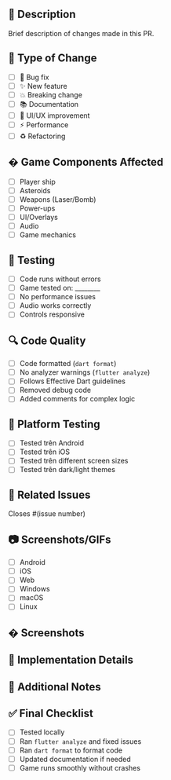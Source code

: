 ## 📝 Description
Brief description of changes made in this PR.

## 🎯 Type of Change
- [ ] 🐛 Bug fix
- [ ] ✨ New feature
- [ ] 💥 Breaking change
- [ ] 📚 Documentation
- [ ] 🎨 UI/UX improvement
- [ ] ⚡ Performance
- [ ] ♻️ Refactoring

## � Game Components Affected
- [ ] Player ship
- [ ] Asteroids
- [ ] Weapons (Laser/Bomb)
- [ ] Power-ups
- [ ] UI/Overlays
- [ ] Audio
- [ ] Game mechanics

## 📱 Testing
- [ ] Code runs without errors
- [ ] Game tested on: ________
- [ ] No performance issues
- [ ] Audio works correctly
- [ ] Controls responsive

## 🔍 Code Quality
- [ ] Code formatted (`dart format`)
- [ ] No analyzer warnings (`flutter analyze`)
- [ ] Follows Effective Dart guidelines
- [ ] Removed debug code
- [ ] Added comments for complex logic

## 📱 Platform Testing

-   [ ] Tested trên Android
-   [ ] Tested trên iOS
-   [ ] Tested trên different screen sizes
-   [ ] Tested trên dark/light themes

## 🔗 Related Issues

<!-- Link đến issues liên quan -->

Closes #(issue number)

## 📷 Screenshots/GIFs

- [ ] Android
- [ ] iOS
- [ ] Web
- [ ] Windows
- [ ] macOS
- [ ] Linux

## � Screenshots
<!-- Add screenshots or GIFs showing changes -->

## 🧠 Implementation Details
<!-- Explain how you implemented this, patterns used, trade-offs -->

## 📝 Additional Notes
<!-- Any additional information for reviewers -->

## ✅ Final Checklist
- [ ] Tested locally
- [ ] Ran `flutter analyze` and fixed issues
- [ ] Ran `dart format` to format code
- [ ] Updated documentation if needed
- [ ] Game runs smoothly without crashes
